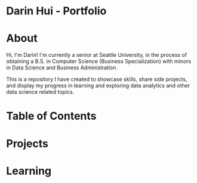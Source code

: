 # Darin Hui - Portfolio
# About
Hi, I'm Darin! I'm currently a senior at Seattle University, in the process of obtaining a B.S. in Computer Science (Business Specialization)
with minors in Data Science and Business Administration. 

This is a repository I have created to showcase skills, share side projects, and display my progress in learning and exploring data analytics 
and other data science related topics.

# Table of Contents

# Projects

# Learning
